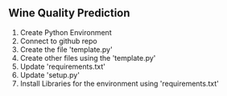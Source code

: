 ## Wine Quality Prediction

1. Create Python Environment
2. Connect to github repo
3. Create the file 'template.py'
4. Create other files using the 'template.py'
5. Update 'requirements.txt'
6. Update 'setup.py'
7. Install Libraries for the environment using 'requirements.txt'